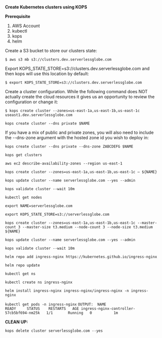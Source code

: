 **Create Kubernetes clusters using KOPS**

**Prerequisite**
1. AWS Account
2. kubectl
3. kops
4. helm

Create a S3 bucket to store our clusters state:

``
$ aws s3 mb s3://clusters.dev.serverlessglobe.com
``

Export KOPS_STATE_STORE=s3://clusters.dev.serverlessglobe.com and then kops will use this location by default:

``
$ export KOPS_STATE_STORE=s3://clusters.dev.serverlessglobe.com       
``

Create a cluster configuration. While the following command does NOT actually create the cloud resources it gives us an opportunity to review the configuration or change it:

``
$ kops create cluster --zones=us-east-1a,us-east-1b,us-east-1c useast1.dev.serverlessglobe.com 
``



``kops create cluster --dns private $NAME``

If you have a mix of public and private zones, you will also need to include the --dns-zone argument with the hosted zone id you wish to deploy in:

``kops create cluster --dns private --dns-zone ZABCDEFG $NAME``


``kops get clusters``

``aws ec2 describe-availability-zones --region us-east-1``

``kops create cluster --zones=us-east-1a,us-east-1b,us-east-1c — ${NAME}``

``kops update cluster --name serverlessglobe.com --yes --admin``

``kops validate cluster --wait 10m``

``kubectl get nodes``



``export NAME=serverlessglobe.com``

``export KOPS_STATE_STORE=s3://serverlessglobe.com``

``kops create cluster --zones=us-east-1a,us-east-1b,us-east-1c --master-count 3 --master-size t3.medium --node-count 3 --node-size t3.medium ${NAME}``

``kops update cluster --name serverlessglobe.com --yes --admin``

``kops validate cluster --wait 10m``


``helm repo add ingress-nginx https://kubernetes.github.io/ingress-nginx``

``helm repo update``

``kubectl get ns``

``kubectl create ns ingress-nginx``

``helm install ingress-nginx ingress-nginx/ingress-nginx -n ingress-nginx``

  

``kubectl get pods -n ingress-nginx``
``OUTPUT: 
NAME                                        READY     STATUS    RESTARTS   AGE
ingress-nginx-controller-57cb5bf694-nm25k   1/1       Running   0          1m
``

**CLEAN UP:**

``kops delete cluster serverlessglobe.com --yes``
